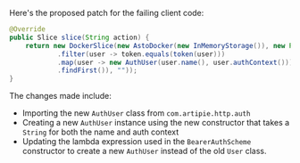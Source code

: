Here's the proposed patch for the failing client code:

```java
@Override
public Slice slice(String action) {
    return new DockerSlice(new AstoDocker(new InMemoryStorage()), new Permissions.Single(TestAuthentication.ALICE.name(), action), new BearerAuthScheme((token) -> CompletableFuture.completedFuture(Stream.of(TestAuthentication.ALICE, TestAuthentication.BOB)
            .filter(user -> token.equals(token(user)))
            .map(user -> new AuthUser(user.name(), user.authContext()))
            .findFirst()), ""));
}
```

The changes made include:

* Importing the new `AuthUser` class from `com.artipie.http.auth`
* Creating a new `AuthUser` instance using the new constructor that takes a `String` for both the name and auth context
* Updating the lambda expression used in the `BearerAuthScheme` constructor to create a new `AuthUser` instead of the old `User` class.